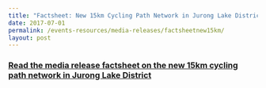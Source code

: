 ```yaml
---
title: "Factsheet: New 15km Cycling Path Network in Jurong Lake District"
date: 2017-07-01
permalink: /events-resources/media-releases/factsheetnew15km/
layout: post
---
```

<h3 style="color:#124596; font-weight:bold;"><a href="https://www.lta.gov.sg/content/ltagov/en/newsroom/2017/7/2/factsheet-new-15km-cycling-path-network-in-jurong-lake-district.html">Read the media release factsheet on the new 15km cycling path network in Jurong Lake District</a></h3>